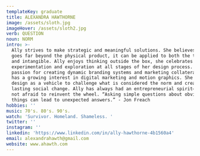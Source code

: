 ```yaml
---
templateKey: graduate
title: ALEXANDRA HAWTHORNE
image: /assets/sloth.jpg
imageHover: /assets/sloth2.jpg
verb: QUESTION
noun: NORM
intro: >-
  Ally strives to make strategic and meaningful solutions. She believes design
  goes far beyond the physical product, it can be applied to both the tangible
  and intangible. Ally enjoys thinking outside the box, she celebrates
  experimentation and exploration at all stages of her design process. She has a
  passion for creating dynamic branding systems and marketing collateral. Ally
  has a growing interest in digital marketing and motion graphics. She views
  design as a vehicle to challenge what is considered the norm and create
  lasting social change. Ally has always had an entrepreneurial spirit—she is
  not afraid to reinvent the wheel. “Asking simple questions about obvious
  things can lead to unexpected answers.” - Jon Freach 
hobbies: ''
music: 70's. 80's. 90's.
watch: 'Survivor. Homeland. Shameless. '
twitter: ''
instagram: ''
linkedin: 'https://www.linkedin.com/in/ally-hawthorne-4b1560a4'
email: alexandrahawth@gmail.com
website: www.ahawth.com
---
```


